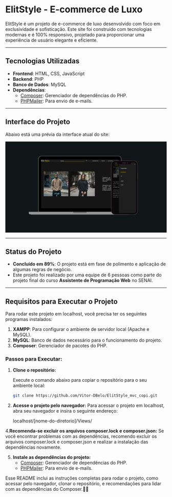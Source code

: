 # ElitStyle - E-commerce de Luxo

ElitStyle é um projeto de e-commerce de luxo desenvolvido com foco em exclusividade e sofisticação. Este site foi construído com tecnologias modernas e é 100% responsivo, projetado para proporcionar uma experiência de usuário elegante e eficiente.

---

## Tecnologias Utilizadas

- **Frontend**: HTML, CSS, JavaScript  
- **Backend**: PHP  
- **Banco de Dados**: MySQL  
- **Dependências**:  
  - [Composer](https://getcomposer.org): Gerenciador de dependências do PHP.  
  - [PHPMailer](https://github.com/PHPMailer/PHPMailer): Para envio de e-mails.

---

## Interface do Projeto

Abaixo está uma prévia da interface atual do site:

![Interface do Projeto](ElitStyleImg.png)

---

## Status do Projeto

- **Concluído em 89%**: O projeto está em fase de polimento e aplicação de algumas regras de negócio.
- Este projeto foi realizado por uma equipe de 6 pessoas como parte do projeto final do curso **Assistente de Programação Web** no SENAI.

---

## Requisitos para Executar o Projeto

Para rodar este projeto em localhost, você precisa ter os seguintes programas instalados:

1. **XAMPP**: Para configurar o ambiente de servidor local (Apache e MySQL).  
2. **MySQL**: Banco de dados necessário para o funcionamento do projeto.  
3. **Composer**: Gerenciador de pacotes do PHP.

### Passos para Executar:

1. **Clone o repositório:**

   Execute o comando abaixo para copiar o repositório para o seu ambiente local:
   ```bash
   git clone https://github.com/Vitor-DBelo/ElitStyle_mvc_copi.git
2. **Acesse o projeto pelo navegador:**
   Para acessar o projeto em localhost, abra seu navegador e insira o seguinte endereço:

   localhost/[nome-do-diretorio]/Views/

4.**Recomenda-se excluir os arquivos composer.lock e composer.json:**
    Se você encontrar problemas com as dependências, recomendo excluir os arquivos composer.lock e composer.json e realizar a instalação das dependências novamente.

5. **Instale as dependências do projeto:**
   - [Composer](https://getcomposer.org): Gerenciador de dependências do PHP.  
   - [PHPMailer](https://github.com/PHPMailer/PHPMailer): Para envio de e-mails.
  

<p>
Esse README inclui as instruções completas para rodar o projeto, como acessar pelo navegador, clonar o repositório, e recomendações para lidar com as dependências do Composer.🚀🚀
</p>

